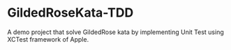 # GildedRoseKata-TDD
A demo project that solve GildedRose kata by implementing Unit Test using XCTest framework of Apple.
